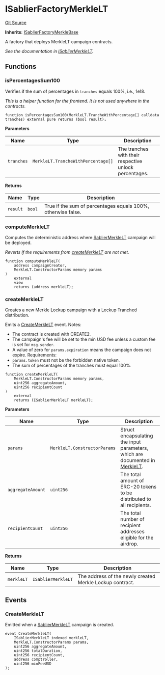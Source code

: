# ISablierFactoryMerkleLT

[Git Source](https://github.com/sablier-labs/airdrops/blob/077c6b9766ef7693ba9e82a9e001dc0097709c01/src/interfaces/ISablierFactoryMerkleLT.sol)

**Inherits:**
[ISablierFactoryMerkleBase](/docs/reference/airdrops/contracts/interfaces/interface.ISablierFactoryMerkleBase.md)

A factory that deploys MerkleLT campaign contracts.

_See the documentation in
[ISablierMerkleLT](/docs/reference/airdrops/contracts/interfaces/interface.ISablierMerkleLT.md)._

## Functions

### isPercentagesSum100

Verifies if the sum of percentages in `tranches` equals 100%, i.e., 1e18.

_This is a helper function for the frontend. It is not used anywhere in the contracts._

```solidity
function isPercentagesSum100(MerkleLT.TrancheWithPercentage[] calldata tranches) external pure returns (bool result);
```

**Parameters**

| Name       | Type                               | Description                                            |
| ---------- | ---------------------------------- | ------------------------------------------------------ |
| `tranches` | `MerkleLT.TrancheWithPercentage[]` | The tranches with their respective unlock percentages. |

**Returns**

| Name     | Type   | Description                                                  |
| -------- | ------ | ------------------------------------------------------------ |
| `result` | `bool` | True if the sum of percentages equals 100%, otherwise false. |

### computeMerkleLT

Computes the deterministic address where
[SablierMerkleLT](/docs/reference/airdrops/contracts/contract.SablierMerkleLT.md) campaign will be deployed.

_Reverts if the requirements from
[createMerkleLT](/docs/reference/airdrops/contracts/interfaces/interface.ISablierFactoryMerkleLT.md#createmerklelt) are
not met._

```solidity
function computeMerkleLT(
    address campaignCreator,
    MerkleLT.ConstructorParams memory params
)
    external
    view
    returns (address merkleLT);
```

### createMerkleLT

Creates a new Merkle Lockup campaign with a Lockup Tranched distribution.

Emits a
[CreateMerkleLT](/docs/reference/airdrops/contracts/interfaces/interface.ISablierFactoryMerkleLT.md#createmerklelt-1)
event. Notes:

- The contract is created with CREATE2.
- The campaign's fee will be set to the min USD fee unless a custom fee is set for `msg.sender`.
- A value of zero for `params.expiration` means the campaign does not expire. Requirements:
- `params.token` must not be the forbidden native token.
- The sum of percentages of the tranches must equal 100%.

```solidity
function createMerkleLT(
    MerkleLT.ConstructorParams memory params,
    uint256 aggregateAmount,
    uint256 recipientCount
)
    external
    returns (ISablierMerkleLT merkleLT);
```

**Parameters**

| Name              | Type                         | Description                                                                                                                                  |
| ----------------- | ---------------------------- | -------------------------------------------------------------------------------------------------------------------------------------------- |
| `params`          | `MerkleLT.ConstructorParams` | Struct encapsulating the input parameters, which are documented in [MerkleLT](/docs/reference/airdrops/contracts/types/library.MerkleLT.md). |
| `aggregateAmount` | `uint256`                    | The total amount of ERC-20 tokens to be distributed to all recipients.                                                                       |
| `recipientCount`  | `uint256`                    | The total number of recipient addresses eligible for the airdrop.                                                                            |

**Returns**

| Name       | Type               | Description                                              |
| ---------- | ------------------ | -------------------------------------------------------- |
| `merkleLT` | `ISablierMerkleLT` | The address of the newly created Merkle Lockup contract. |

## Events

### CreateMerkleLT

Emitted when a [SablierMerkleLT](/docs/reference/airdrops/contracts/contract.SablierMerkleLT.md) campaign is created.

```solidity
event CreateMerkleLT(
    ISablierMerkleLT indexed merkleLT,
    MerkleLT.ConstructorParams params,
    uint256 aggregateAmount,
    uint256 totalDuration,
    uint256 recipientCount,
    address comptroller,
    uint256 minFeeUSD
);
```
